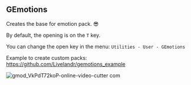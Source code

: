 ## GEmotions
Creates the base for emotion pack. 😎

By default, the opening is on the `T` key.

You can change the open key in the menu: `Utilities - User - GEmotions`

Example to create custom packs:
https://github.com/Livelandr/gemotions_example

![gmod_VkPdT72koP-_online-video-cutter com_](https://github.com/friztailo/GEmotions/assets/74109114/85dbe222-6dc7-489a-a0ae-e866bbd6fae9)
